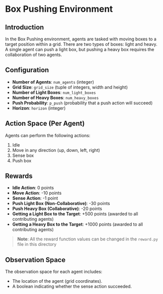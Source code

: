 # Box Pushing Environment

## Introduction
In the Box Pushing environment, agents are tasked with moving boxes to a target position within a grid. There are two types of boxes: light and heavy. A single agent can push a light box, but pushing a heavy box requires the collaboration of two agents.

## Configuration
- **Number of Agents**: `num_agents` (integer)
- **Grid Size**: `grid_size` (tuple of integers, width and height)
- **Number of Light Boxes**: `num_light_boxes`
- **Number of Heavy Boxes**: `num_heavy_boxes`
- **Push Probability**: `p_push` (probability that a push action will succeed)
- **Horizon**: `horizon` (integer)

## Action Space (Per Agent)
Agents can perform the following actions:
1. Idle
2. Move in any direction (up, down, left, right)
3. Sense box
4. Push box

## Rewards
- **Idle Action**: 0 points
- **Move Action**: -10 points
- **Sense Action**: -1 point
- **Push Light Box (Non-Collaborative)**: -30 points
- **Push Heavy Box (Collaborative)**: -20 points
- **Getting a Light Box to the Target**: +500 points (awarded to all contributing agents)
- **Getting a Heavy Box to the Target**: +1000 points (awarded to all contributing agents)
> **Note**: All the reward function values can be changed in the `reward.py` file in this directory

## Observation Space
The observation space for each agent includes:
- The location of the agent (grid coordinates).
- A boolean indicating whether the sense action succeeded.

